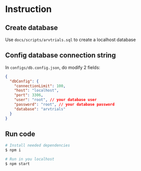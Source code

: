 # Instruction

## Create database
Use `docs/scripts/arvtrials.sql` to create a localhost database

## Config database connection string
In `configs/db.config.json`, do modify 2 fields:
```json
{
  "dbConfig": {
    "connectionLimit": 100,
    "host": "localhost",
    "port": 3306,
    "user": "root", // your database user
    "password": "root", // your database password
    "database": "arvtrials"
  }
}
```

## Run code
```bash
# Install needed dependencies
$ npm i

# Run in you localhost
$ npm start
```